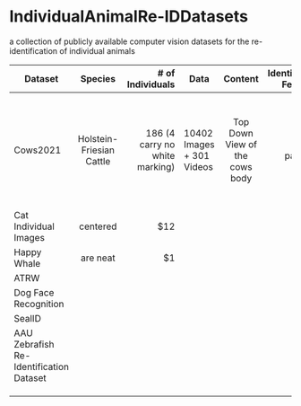 # IndividualAnimalRe-IDDatasets
a collection of publicly available computer vision datasets for the re-identification of individual animals



| Dataset       | Species       | # of Individuals   |Data           |Content        |Identifying Feature  |Labels  | Corresponding Paper |License  |
| ------------- |:-------------:| ------------------:| ------------- |:-------------:| --------------:|:-------------------:| -------------------:| -------:|
| Cows2021     |Holstein-Friesian Cattle| 186 (4 carry no white marking)| 10402 Images + 301 Videos | Top Down View of the cows body| coat pattern| 13165 oriented bb annotations + 13784 identity annotations + video data and tracklet annotations| Towards Self-Supervision for Video Identification of Individual Holstein-Friesian Cattle: The Cows2021 Dataset| CC BY-NC-SA 4.0|
| Cat Individual Images  | centered      |   $12 |
| Happy Whale | are neat      |    $1 |
|ATRW|||||||||
|Dog Face Recognition||||||||
|SealID|||||||
|AAU Zebrafish Re-Identification Dataset|||||||
||||||||
||||||||
||||||||
